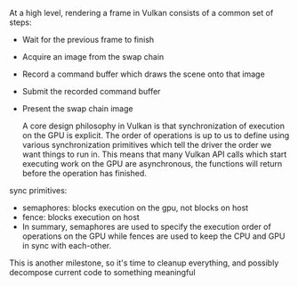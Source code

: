 At a high level, rendering a frame in Vulkan consists of a common set of steps:

- Wait for the previous frame to finish
- Acquire an image from the swap chain
- Record a command buffer which draws the scene onto that image
- Submit the recorded command buffer
- Present the swap chain image


    A core design philosophy in Vulkan is that synchronization of execution on the GPU is explicit. 
    The order of operations is up to us to define using various synchronization primitives which tell the driver the order we want things to run in. 
    This means that many Vulkan API calls which start executing work on the GPU are asynchronous, the functions will return before the operation has finished.

sync primitives:

- semaphores: blocks execution on the gpu, not blocks on host
- fence: blocks execution on host
- In summary, semaphores are used to specify the execution order of operations on the GPU while fences are used 
to keep the CPU and GPU in sync with each-other.

This is another milestone, so it's time to cleanup everything,
and possibly decompose current code to something meaningful